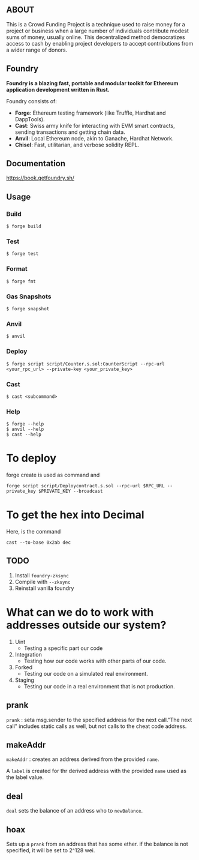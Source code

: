 ## ABOUT

This is a Crowd Funding Project is a technique used to raise money for a project or business when a large number of individuals contribute modest sums of money, usually online. This decentralized method democratizes access to cash by enabling project developers to accept contributions from a wider range of donors.

## Foundry

**Foundry is a blazing fast, portable and modular toolkit for Ethereum application development written in Rust.**

Foundry consists of:

- **Forge**: Ethereum testing framework (like Truffle, Hardhat and DappTools).
- **Cast**: Swiss army knife for interacting with EVM smart contracts, sending transactions and getting chain data.
- **Anvil**: Local Ethereum node, akin to Ganache, Hardhat Network.
- **Chisel**: Fast, utilitarian, and verbose solidity REPL.

## Documentation

https://book.getfoundry.sh/

## Usage

### Build

```shell
$ forge build
```

### Test

```shell
$ forge test
```

### Format

```shell
$ forge fmt
```

### Gas Snapshots

```shell
$ forge snapshot
```

### Anvil

```shell
$ anvil
```

### Deploy

```shell
$ forge script script/Counter.s.sol:CounterScript --rpc-url <your_rpc_url> --private-key <your_private_key>
```

### Cast

```shell
$ cast <subcommand>
```

### Help

```shell
$ forge --help
$ anvil --help
$ cast --help
```

# To deploy

forge create is used as command and

```
forge script script/Deploycontract.s.sol --rpc-url $RPC_URL --private_key $PRIVATE_KEY --broadcast
```

# To get the hex into Decimal

Here, is the command

```
cast --to-base 0x2ab dec
```

## TODO

1. Install `foundry-zksync`
2. Compile with `--zksync`
3. Reinstall vanilla foundry

# What can we do to work with addresses outside our system?

1. Uint
   - Testing a specific part our code
2. Integration
   - Testing how our code works with other parts of our code.
3. Forked
   - Testing our code on a simulated real environment.
4. Staging
   - Testing our code in a real environment that is not production.

## prank

`prank` : seta msg.sender to the specified address for the next call."The next call" includes static calls as well, but not calls to the cheat code address.

## makeAddr

`makeAddr` : creates an address derived from the provided `name`.

A `label` is created for thr derived address with the provided `name` used as the label value.

## deal

`deal` sets the balance of an address who to `newBalance`.

## hoax

Sets up a `prank` from an address that has some ether.
if the balance is not specified, it will be set to 2^128 wei.
